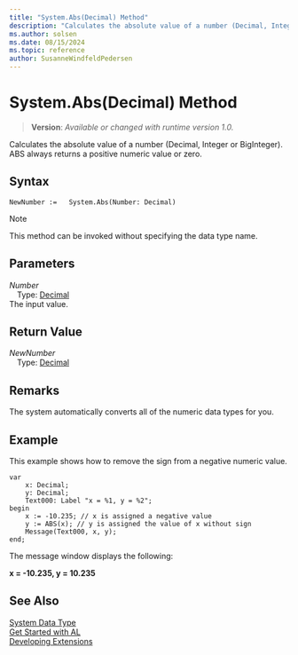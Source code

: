 ```yaml
---
title: "System.Abs(Decimal) Method"
description: "Calculates the absolute value of a number (Decimal, Integer or BigInteger)."
ms.author: solsen
ms.date: 08/15/2024
ms.topic: reference
author: SusanneWindfeldPedersen
---
```

[//]: # (START>DO_NOT_EDIT)
[//]: # (IMPORTANT:Do not edit any of the content between here and the END>DO_NOT_EDIT.)
[//]: # (Any modifications should be made in the .xml files in the ModernDev repo.)
# System.Abs(Decimal) Method
> **Version**: _Available or changed with runtime version 1.0._

Calculates the absolute value of a number (Decimal, Integer or BigInteger). ABS always returns a positive numeric value or zero.


## Syntax
```AL
NewNumber :=   System.Abs(Number: Decimal)
```
> [!NOTE]
> This method can be invoked without specifying the data type name.
## Parameters
*Number*  
&emsp;Type: [Decimal](../decimal/decimal-data-type.md)  
The input value.  


## Return Value
*NewNumber*  
&emsp;Type: [Decimal](../decimal/decimal-data-type.md)  



[//]: # (IMPORTANT: END>DO_NOT_EDIT)


## Remarks

The system automatically converts all of the numeric data types for you.

## Example

This example shows how to remove the sign from a negative numeric value. 

```al
var
    x: Decimal;
    y: Decimal;
    Text000: Label "x = %1, y = %2";
begin
    x := -10.235; // x is assigned a negative value  
    y := ABS(x); // y is assigned the value of x without sign  
    Message(Text000, x, y);  
end;
```  

The message window displays the following:  

**x = -10.235, y = 10.235**  

## See Also

[System Data Type](system-data-type.md)  
[Get Started with AL](../../devenv-get-started.md)  
[Developing Extensions](../../devenv-dev-overview.md)